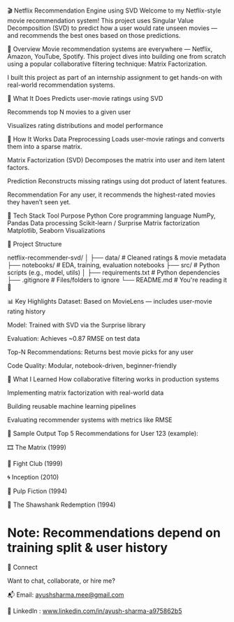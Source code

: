 
🎬 Netflix Recommendation Engine using SVD
Welcome to my Netflix-style movie recommendation system!
This project uses Singular Value Decomposition (SVD) to predict how a user would rate unseen movies — and recommends the best ones based on those predictions.

📌 Overview
Movie recommendation systems are everywhere — Netflix, Amazon, YouTube, Spotify. This project dives into building one from scratch using a popular collaborative filtering technique: Matrix Factorization.

I built this project as part of an internship assignment to get hands-on with real-world recommendation systems.

🚀 What It Does
Predicts user-movie ratings using SVD

Recommends top N movies to a given user

Visualizes rating distributions and model performance

🔧 How It Works
Data Preprocessing
Loads user-movie ratings and converts them into a sparse matrix.

Matrix Factorization (SVD)
Decomposes the matrix into user and item latent factors.

Prediction
Reconstructs missing ratings using dot product of latent features.

Recommendation
For any user, it recommends the highest-rated movies they haven’t seen yet.

🧠 Tech Stack
Tool	Purpose
Python	Core programming language
NumPy, Pandas	Data processing
Scikit-learn / Surprise	Matrix factorization
Matplotlib, Seaborn	Visualizations

📁 Project Structure

netflix-recommender-svd/
│
├── data/             # Cleaned ratings & movie metadata
├── notebooks/        # EDA, training, evaluation notebooks
├── src/              # Python scripts (e.g., model, utils)
│
├── requirements.txt  # Python dependencies
├── .gitignore        # Files/folders to ignore
└── README.md         # You're reading it 🙂

📊 Key Highlights
Dataset: Based on MovieLens — includes user-movie rating history

Model: Trained with SVD via the Surprise library

Evaluation: Achieves ~0.87 RMSE on test data

Top-N Recommendations: Returns best movie picks for any user

Code Quality: Modular, notebook-driven, beginner-friendly

🧠 What I Learned
How collaborative filtering works in production systems

Implementing matrix factorization with real-world data

Building reusable machine learning pipelines

Evaluating recommender systems with metrics like RMSE

🧪 Sample Output
Top 5 Recommendations for User 123 (example):

🎞️ The Matrix (1999)

🥊 Fight Club (1999)

🌀 Inception (2010)

💼 Pulp Fiction (1994)

🧱 The Shawshank Redemption (1994)

# Note: Recommendations depend on training split & user history


👋 Connect

Want to chat, collaborate, or hire me?

📬 Email: ayushsharma.mee@gmail.com

💼 LinkedIn : www.linkedin.com/in/ayush-sharma-a975862b5

